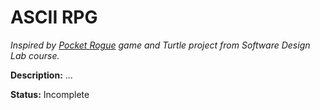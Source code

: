 # ASCII RPG
_Inspired by [Pocket Rogue](https://play.google.com/store/apps/details?id=com.game.sh_crew.pocketrogue&hl=en_US&gl=US) game and Turtle project from Software Design Lab course._

**Description:** ...

**Status:** Incomplete
